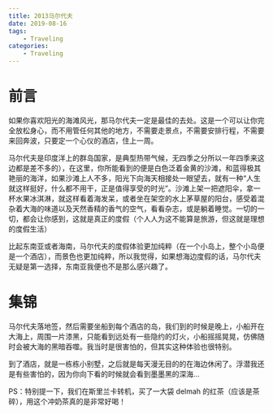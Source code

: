 ```yaml
---
title: 2013马尔代夫
date: 2019-08-16
tags:
    - Traveling
categories:
    - Traveling
---
```


# 前言

如果你喜欢阳光的海滩风光，那马尔代夫一定是最佳的去处。这是一个可以让你完全放松身心，而不用管任何其他的地方，不需要走景点，不需要安排行程，不需要来回奔波，只要定一个心仪的酒店，住上一周。

马尔代夫是印度洋上的群岛国家，是典型热带气候，无四季之分所以一年四季来这边都是差不多的），在这里，你所能看到的便是白色泛着金黄的沙滩，和蓝得极其艳丽的海洋，如果沙滩上人不多，阳光下向海天相接处一眼望去，就有一种“人生就这样挺好，什么都不用干，正是值得享受的时光”。沙滩上架一把遮阳伞，拿一杯水果冰淇淋，就这样看着海发呆，或者坐在架空的水上茅草屋的阳台，感受着混杂着大海的味道以及天然香精的香气的空气，看看杂志，或是躺着睡觉。一切的一切，都会让你感到，这就是真正的度假（个人人为这不能算是旅游，但这就是理想的度假生活）

比起东南亚或者海南，马尔代夫的度假体验更加纯粹（在一个小岛上，整个小岛便是一个酒店），而景色也更加纯粹，所以我觉得，如果想海边度假的话，马尔代夫无疑是第一选择，东南亚我便也不是那么感兴趣了。

# 集锦

马尔代夫落地签，然后需要坐船到每个酒店的岛，我们到的时候是晚上，小船开在大海上，周围一片漆黑，只能看到远处有一些隐约的灯火，小船摇摇晃晃，仿佛随时会被大海的黑暗吞噬。我当时是很害怕的，但其实这种体验也很特别。

到了酒店，就是一栋栋小别墅，之后就是每天漫无目的的在海边休闲了。浮潜我还是有些害怕的，因为你向下看的时候就会看到墨墨黑的深海...

PS：特别提一下，我们在斯里兰卡转机，买了一大袋 delmah 的红茶（应该是茶碎），用这个冲奶茶真的是非常好喝！
